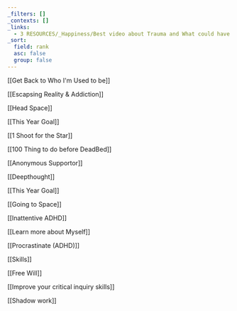 ```yaml
---
_filters: []
_contexts: []
_links:
  - 3 RESOURCES/_Happiness/Best video about Trauma and What could have been.md
_sort:
  field: rank
  asc: false
  group: false
---
```

[[Get Back to Who I'm Used to be]]

[[Escapsing Reality & Addiction]]

[[Head Space]]

[[This Year Goal]]

[[1 Shoot for the Star]]

[[100 Thing to do before DeadBed]]

[[Anonymous Supportor]]

[[Deepthought]]

[[This Year Goal]]

[[Going to Space]]

[[Inattentive ADHD]]

[[Learn more about Myself]]

[[Procrastinate (ADHD)]]

[[Skills]]

[[Free Will]]

[[Improve your critical inquiry skills]]

[[Shadow work]]